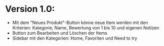 # Version 1.0:
- Mit dem "Neues Produkt"-Button könne neue Item werden mit den Kriterien: Kategorie, Name, Bewertung von 1 bis 10 und eigenen Notizen
- Button zum Bearbeiten und Löschen der Items
- Sidebar mit den Kategorien: Home, Favoriten und Need to try